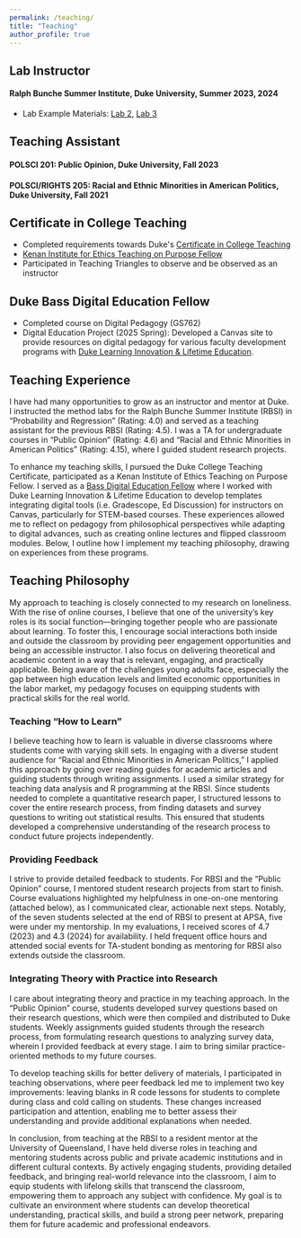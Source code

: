 ```yaml
---
permalink: /teaching/
title: "Teaching"
author_profile: true
---
```


## Lab Instructor
#### Ralph Bunche Summer Institute, Duke University, Summer 2023, 2024 
+ Lab Example Materials: <a class="btn" href='/files/lab2.html'> Lab 2</a>, <a class="btn" href="/files/lab3.html"> Lab 3 </a> 

## Teaching Assistant

#### POLSCI 201: Public Opinion, Duke University, Fall 2023

#### POLSCI/RIGHTS 205: Racial and Ethnic Minorities in American Politics, Duke University, Fall 2021


## Certificate in College Teaching
+ Completed requirements towards Duke's [Certificate in College Teaching](https://gradschool.duke.edu/professional-development/programs/certificate-college-teaching/)
+ [Kenan Institute for Ethics Teaching on Purpose Fellow](https://kenan.ethics.duke.edu/teaching-on-purpose/#:~:text=Teaching%20on%20Purpose%20brings%20doctoral,will%20help%20their%20students%20flourish) 
+ Participated in Teaching Triangles to observe and be observed as an instructor 


## Duke Bass Digital Education Fellow
+ Completed course on Digital Pedagogy (GS762)
+ Digital Education Project (2025 Spring): Developed a Canvas site to provide resources on digital pedagogy for various faculty development programs with [Duke Learning Innovation & Lifetime Education](https://lile.duke.edu/). 

## Teaching Experience
I have had many opportunities to grow as an instructor and mentor at Duke. I instructed the method labs for the Ralph Bunche Summer Institute (RBSI) in “Probability and Regression” (Rating: 4.0) and served as a teaching assistant for the previous RBSI (Rating: 4.5). I was a TA for undergraduate courses in “Public Opinion” (Rating: 4.6) and “Racial and Ethnic Minorities in American Politics” (Rating: 4.15), where I guided student research projects.  

To enhance my teaching skills, I pursued the Duke College Teaching Certificate, participated as a Kenan Institute of Ethics Teaching on Purpose Fellow. I served as a [Bass Digital Education Fellow](https://lile.duke.edu/learning-networks-communities/bass-digital-education-fellows-1/) where I worked with Duke Learning Innovation & Lifetime Education to develop templates integrating digital tools (i.e. Gradescope, Ed Discussion) for instructors on Canvas, particularly for STEM-based courses. These experiences allowed me to reflect on pedagogy from philosophical perspectives while adapting to digital advances, such as creating online lectures and flipped classroom modules. Below, I outline how I implement my teaching philosophy, drawing on experiences from these programs. 

## Teaching Philosophy
My approach to teaching is closely connected to my research on loneliness. With the rise of online courses, I believe that one of the university’s key roles is its social function—bringing together people who are passionate about learning. To foster this, I encourage social interactions both inside and outside the classroom by providing peer engagement opportunities and being an accessible instructor. I also focus on delivering theoretical and academic content in a way that is relevant, engaging, and practically applicable. Being aware of the challenges young adults face, especially the gap between high education levels and limited economic opportunities in the labor market, my pedagogy focuses on equipping students with practical skills for the real world. 

### Teaching “How to Learn”
I believe teaching how to learn is valuable in diverse classrooms where students come with varying skill sets. In engaging with a diverse student audience for “Racial and Ethnic Minorities in American Politics,” I applied this approach by going over reading guides for academic articles and guiding students through writing assignments.  I used a similar strategy for teaching data analysis and R programming at the RBSI. Since students needed to complete a quantitative research paper, I structured lessons to cover the entire research process, from finding datasets and survey questions to writing out statistical results. This ensured that students developed a comprehensive understanding of the research process to conduct future projects independently.

### Providing Feedback
I strive to provide detailed feedback to students. For RBSI and the “Public Opinion” course, I mentored student research projects from start to finish. Course evaluations highlighted my helpfulness in one-on-one mentoring (attached below), as I communicated clear, actionable next steps. Notably, of the seven students selected at the end of RBSI to present at APSA, five were under my mentorship. In my evaluations, I received scores of 4.7 (2023) and 4.3 (2024) for availability. I held frequent office hours and attended social events for TA-student bonding as mentoring for RBSI also extends outside the classroom. 

### Integrating Theory with Practice into Research
I care about integrating theory and practice in my teaching approach. In the “Public Opinion” course, students developed survey questions based on their research questions, which were then compiled and distributed to Duke students. Weekly assignments guided students through the research process, from formulating research questions to analyzing survey data, wherein I provided feedback at every stage. I aim to bring similar practice-oriented methods to my future courses. 

To develop teaching skills for better delivery of materials, I participated in teaching observations, where peer feedback led me to implement two key improvements: leaving blanks in R code lessons for students to complete during class and cold calling on students. These changes increased participation and attention, enabling me to better assess their understanding and provide additional explanations when needed.

In conclusion, from teaching at the RBSI to a resident mentor at the University of Queensland, I have held diverse roles in teaching and mentoring students across public and private academic institutions and in different cultural contexts. By actively engaging students, providing detailed feedback, and bringing real-world relevance into the classroom, I aim to equip students with lifelong skills that transcend the classroom, empowering them to approach any subject with confidence. My goal is to cultivate an environment where students can develop theoretical understanding, practical skills, and build a strong peer network, preparing them for future academic and professional endeavors.


